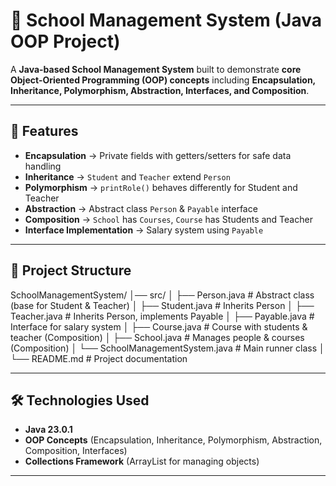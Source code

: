 # 🏫 School Management System (Java OOP Project)

A **Java-based School Management System** built to demonstrate **core Object-Oriented Programming (OOP) concepts** including **Encapsulation, Inheritance, Polymorphism, Abstraction, Interfaces, and Composition**.   

---

## 🚀 Features
- **Encapsulation** → Private fields with getters/setters for safe data handling  
- **Inheritance** → `Student` and `Teacher` extend `Person`  
- **Polymorphism** → `printRole()` behaves differently for Student and Teacher  
- **Abstraction** → Abstract class `Person` & `Payable` interface  
- **Composition** → `School` has `Courses`, `Course` has Students and Teacher  
- **Interface Implementation** → Salary system using `Payable`  

---

## 📂 Project Structure
SchoolManagementSystem/
│── src/
│ ├── Person.java # Abstract class (base for Student & Teacher)
│ ├── Student.java # Inherits Person
│ ├── Teacher.java # Inherits Person, implements Payable
│ ├── Payable.java # Interface for salary system
│ ├── Course.java # Course with students & teacher (Composition)
│ ├── School.java # Manages people & courses (Composition)
│ └── SchoolManagementSystem.java # Main runner class
│
└── README.md # Project documentation

---

## 🛠️ Technologies Used
- **Java 23.0.1** 
- **OOP Concepts** (Encapsulation, Inheritance, Polymorphism, Abstraction, Composition, Interfaces)  
- **Collections Framework** (ArrayList for managing objects)  

---
